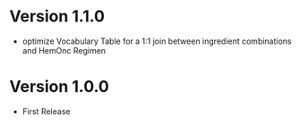 # Version 1.1.0  
- optimize Vocabulary Table for a 1:1 join between ingredient combinations and HemOnc Regimen  

# Version 1.0.0  
- First Release  
